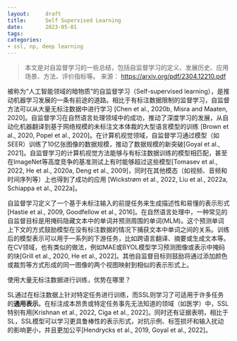 ```yaml
---
layout:     draft
title:      Self Supervised Learning
date:       2023-05-01
tags: 
categories: 
- ssl, np, deep learning
---
```


> 本文是对自监督学习的一些总结，包括自监督学习的定义、发展历史、应用场景、方法、评价指标等。
> 来源： https://arxiv.org/pdf/2304.12210.pdf

被称为“人工智能领域的暗物质”的自监督学习（Self-supervised learning），是推动机器学习发展的一条有前途的道路。相比于有标注数据限制的监督学习，自监督方法可以从大量无标注数据中进行学习 [Chen et al., 2020b, Misra and Maaten, 2020]。自监督学习在自然语言处理领域中的成功，推动了深度学习的发展，从自动化机器翻译到基于网络规模的未标注文本体裁的大型语言模型的训练 [Brown et al., 2020, Popel et al., 2020]。在计算机视觉领域，自监督学习通过模型（如SEER）训练了10亿张图像的数据规模，推动了数据规模的新突破[Goyal et al., 2021]。自监督学习的计算机视觉方法能够与有标注数据训练的模型相匹配，甚至在ImageNet等高度竞争的基准测试上有时能够超过这些模型[Tomasev et al., 2022, He et al., 2020a, Deng et al., 2009]，同时在其他模态（如视频、音频和时间序列等）上也得到了成功的应用 [Wickstrøm et al., 2022, Liu et al., 2022a, Schiappa et al., 2022a]。

自监督学习定义了一个基于未标注输入的前提任务来生成描述性和易懂的表示形式 [Hastie et al., 2009, Goodfellow et al., 2016]。在自然语言处理中，一种常见的自监督目标是用掩码隐藏文本中的单词并预测周围的单词(MLM)。这个预测单词上下文的方式鼓励模型在没有标注数据的情况下捕获文本中单词之间的关系。训练后的模型表示可以用于一系列的下游任务，比如跨语言翻译、摘要或生成文本等。在CV领域，也有类似的做法，例如MAE或BYOL模型学习预测图像或表示中掩码的块[Grill et al., 2020, He et al., 2022]。其他自监督目标则鼓励将通过添加颜色或裁剪等方式形成的同一图像的两个视图映射到相似的表示形式上。

使用大量无标注数据进行训练，优势在哪里？

SL通过在标注数据上针对特定任务进行训练，而SSL则学习了可适用于许多任务的**通用表示**。在标注成本昂贵或特定任务事先无法知道的领域（如医学）中，SSL特别有用[Krishnan et al., 2022, Ciga et al., 2022]。同时还有证据表明，相比于SL，SSL模型可以学习更具鲁棒性的表示形式，对抗示例、标签损坏和输入扰动的影响更小，并且更加公平[Hendrycks et al., 2019, Goyal et al., 2022]。


